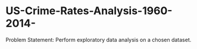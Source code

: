 # US-Crime-Rates-Analysis-1960-2014-
Problem Statement: Perform exploratory data analysis on a chosen dataset.
